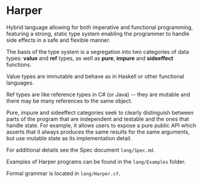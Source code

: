 # Harper

Hybrid language allowing for both imperative and functional programming, featuring a strong, static type system enabling the programmer to handle side effects in a safe and flexible manner.

The basis of the type system is a segregation into two categories of data types:  **value** and **ref** types, as well as **pure**, **impure** and **sideeffect** functions. 

Value types are immutable and behave as in Haskell or other functional languages.

Ref types are like reference types in C# (or Java) -- they are mutable and there may be many references to the same object.

Pure, impure and sideeffect categories seek to clearly distinguish between parts of the program that are independent and testable and the ones that handle state. For example, it allows users to expose a pure public API which asserts that it always produces the same results for the same arguments, but use mutable state as its implementation detail.

For additional details see the Spec document `lang/Spec.md`.

Examples of Harper programs can be found in the `lang/Examples` folder.

Formal grammar is located in `lang/Harper.cf`.
